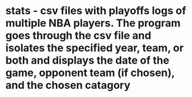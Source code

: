 # stats - csv files with playoffs logs of multiple NBA players. The program goes through the csv file and isolates the specified year, team, or both and displays the date of the game, opponent team (if chosen), and the chosen catagory
